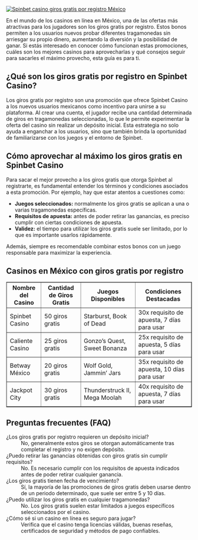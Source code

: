 [![Spinbet casino giros gratis por registro México](https://123-caf.pages.dev/gitsignup.png)](https://vrmoo.ru/Bt82HjjY)

<p>En el mundo de los casinos en línea en México, una de las ofertas más atractivas para los jugadores son los giros gratis por registro. Estos bonos permiten a los usuarios nuevos probar diferentes tragamonedas sin arriesgar su propio dinero, aumentando la diversión y la posibilidad de ganar. Si estás interesado en conocer cómo funcionan estas promociones, cuáles son los mejores casinos para aprovecharlas y qué consejos seguir para sacarles el máximo provecho, esta guía es para ti.</p>  <h2>¿Qué son los giros gratis por registro en Spinbet Casino?</h2> <p>Los giros gratis por registro son una promoción que ofrece Spinbet Casino a los nuevos usuarios mexicanos como incentivo para unirse a su plataforma. Al crear una cuenta, el jugador recibe una cantidad determinada de giros en tragamonedas seleccionadas, lo que le permite experimentar la oferta del casino sin realizar un depósito inicial. Esta estrategia no solo ayuda a enganchar a los usuarios, sino que también brinda la oportunidad de familiarizarse con los juegos y el entorno de Spinbet.</p>  <h2>Cómo aprovechar al máximo los giros gratis en Spinbet Casino</h2> <p>Para sacar el mejor provecho a los giros gratis que otorga Spinbet al registrarte, es fundamental entender los términos y condiciones asociados a esta promoción. Por ejemplo, hay que estar atentos a cuestiones como:</p> <ul>   <li><strong>Juegos seleccionados:</strong> normalmente los giros gratis se aplican a una o varias tragamonedas específicas.</li>   <li><strong>Requisitos de apuesta:</strong> antes de poder retirar las ganancias, es preciso cumplir con ciertas condiciones de apuesta.</li>   <li><strong>Validez:</strong> el tiempo para utilizar los giros gratis suele ser limitado, por lo que es importante usarlos rápidamente.</li> </ul> <p>Además, siempre es recomendable combinar estos bonos con un juego responsable para maximizar la experiencia.</p>  <h2>Casinos en México con giros gratis por registro</h2> <table border="1" cellpadding="6" cellspacing="0">   <thead>     <tr>       <th>Nombre del Casino</th>       <th>Cantidad de Giros Gratis</th>       <th>Juegos Disponibles</th>       <th>Condiciones Destacadas</th>     </tr>   </thead>   <tbody>     <tr>       <td>Spinbet Casino</td>       <td>50 giros gratis</td>       <td>Starburst, Book of Dead</td>       <td>30x requisito de apuesta, 7 días para usar</td>     </tr>     <tr>       <td>Caliente Casino</td>       <td>25 giros gratis</td>       <td>Gonzo’s Quest, Sweet Bonanza</td>       <td>25x requisito de apuesta, 5 días para usar</td>     </tr>     <tr>       <td>Betway México</td>       <td>20 giros gratis</td>       <td>Wolf Gold, Jammin’ Jars</td>       <td>35x requisito de apuesta, 10 días para usar</td>     </tr>     <tr>       <td>Jackpot City</td>       <td>30 giros gratis</td>       <td>Thunderstruck II, Mega Moolah</td>       <td>40x requisito de apuesta, 7 días para usar</td>     </tr>   </tbody> </table>  <h2>Preguntas frecuentes (FAQ)</h2> <dl>   <dt>¿Los giros gratis por registro requieren un depósito inicial?</dt>   <dd>No, generalmente estos giros se otorgan automáticamente tras completar el registro y no exigen depósito.</dd>    <dt>¿Puedo retirar las ganancias obtenidas con giros gratis sin cumplir requisitos?</dt>   <dd>No. Es necesario cumplir con los requisitos de apuesta indicados antes de poder retirar cualquier ganancia.</dd>    <dt>¿Los giros gratis tienen fecha de vencimiento?</dt>   <dd>Sí, la mayoría de las promociones de giros gratis deben usarse dentro de un periodo determinado, que suele ser entre 5 y 10 días.</dd>    <dt>¿Puedo utilizar los giros gratis en cualquier tragamonedas?</dt>   <dd>No. Los giros gratis suelen estar limitados a juegos específicos seleccionados por el casino.</dd>    <dt>¿Cómo sé si un casino en línea es seguro para jugar?</dt>   <dd>Verifica que el casino tenga licencias válidas, buenas reseñas, certificados de seguridad y métodos de pago confiables.</dd> </dl>